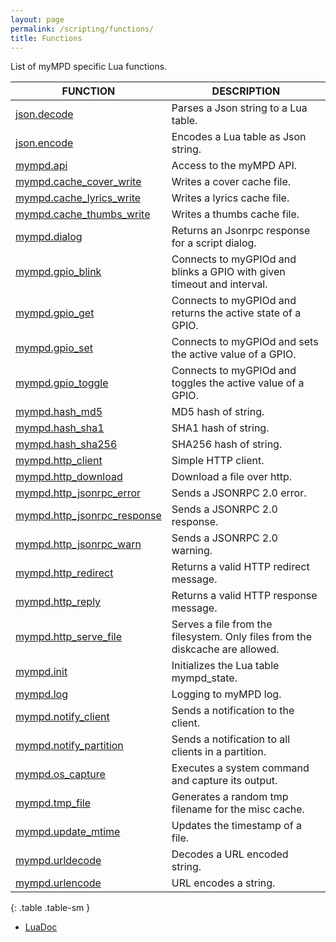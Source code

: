 ```yaml
---
layout: page
permalink: /scripting/functions/
title: Functions
---
```


List of myMPD specific Lua functions.

| FUNCTION | DESCRIPTION |
| -------- | ----------- |
| [json.decode]({{site.baseurl}}/scripting/functions/json) | Parses a Json string to a Lua table. |
| [json.encode]({{site.baseurl}}/scripting/functions/json) | Encodes a Lua table as Json string. |
| [mympd.api]({{site.baseurl}}/scripting/functions/mympd_api) | Access to the myMPD API. |
| [mympd.cache_cover_write]({{site.baseurl}}/scripting/functions/diskcache) | Writes a cover cache file. |
| [mympd.cache_lyrics_write]({{site.baseurl}}/scripting/functions/diskcache) | Writes a lyrics cache file. |
| [mympd.cache_thumbs_write]({{site.baseurl}}/scripting/functions/diskcache) | Writes a thumbs cache file. |
| [mympd.dialog]({{site.baseurl}}/scripting/functions/mympd_dialog) | Returns an Jsonrpc response for a script dialog. |
| [mympd.gpio_blink]({{site.baseurl}}/scripting/functions/gpio) | Connects to myGPIOd and blinks a GPIO with given timeout and interval. |
| [mympd.gpio_get]({{site.baseurl}}/scripting/functions/gpio) | Connects to myGPIOd and returns the active state of a GPIO. |
| [mympd.gpio_set]({{site.baseurl}}/scripting/functions/gpio) | Connects to myGPIOd and sets the active value of a GPIO. |
| [mympd.gpio_toggle]({{site.baseurl}}/scripting/functions/gpio) | Connects to myGPIOd and toggles the active value of a GPIO. |
| [mympd.hash_md5]({{site.baseurl}}/scripting/functions/util) | MD5 hash of string. |
| [mympd.hash_sha1]({{site.baseurl}}/scripting/functions/util) | SHA1 hash of string. |
| [mympd.hash_sha256]({{site.baseurl}}/scripting/functions/util) | SHA256 hash of string. |
| [mympd.http_client]({{site.baseurl}}/scripting/functions/http_client) | Simple HTTP client. |
| [mympd.http_download]({{site.baseurl}}/scripting/functions/http_client) | Download a file over http. |
| [mympd.http_jsonrpc_error]({{site.baseurl}}/scripting/functions/http_replies) | Sends a JSONRPC 2.0 error. |
| [mympd.http_jsonrpc_response]({{site.baseurl}}/scripting/functions/http_replies) | Sends a JSONRPC 2.0 response. |
| [mympd.http_jsonrpc_warn]({{site.baseurl}}/scripting/functions/http_replies) | Sends a JSONRPC 2.0 warning. |
| [mympd.http_redirect]({{site.baseurl}}/scripting/functions/http_replies) | Returns a valid HTTP redirect message. |
| [mympd.http_reply]({{site.baseurl}}/scripting/functions/http_replies) | Returns a valid HTTP response message. |
| [mympd.http_serve_file]({{site.baseurl}}/scripting/functions/http_replies) | Serves a file from the filesystem. Only files from the diskcache are allowed. |
| [mympd.init]({{site.baseurl}}/scripting/functions/mympd_init) | Initializes the Lua table mympd_state. |
| [mympd.log]({{site.baseurl}}/scripting/functions/util) | Logging to myMPD log. |
| [mympd.notify_client]({{site.baseurl}}/scripting/functions/util) | Sends a notification to the client. |
| [mympd.notify_partition]({{site.baseurl}}/scripting/functions/util) | Sends a notification to all clients in a partition. |
| [mympd.os_capture]({{site.baseurl}}/scripting/functions/system_command) | Executes a system command and capture its output. |
| [mympd.tmp_file]({{site.baseurl}}/scripting/functions/diskcache) | Generates a random tmp filename for the misc cache. |
| [mympd.update_mtime]({{site.baseurl}}/scripting/functions/diskcache) | Updates the timestamp of a file. |
| [mympd.urldecode]({{site.baseurl}}/scripting/functions/util) | Decodes a URL encoded string. |
| [mympd.urlencode]({{site.baseurl}}/scripting/functions/util) | URL encodes a string. |
{: .table .table-sm }

- [LuaDoc]({{site.baseurl}}/luadoc/files/debug/contrib/lualibs/mympd.html)
